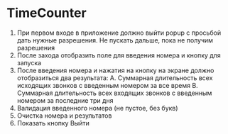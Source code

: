 # TimeCounter

1. При первом входе в приложение должно выйти popup с просьбой дать нужные разрешения. Не пускать дальше, пока не получим разрешения
2. После захода отобразить поле для введения номера и кнопку для запуска
3. После введения номера и нажатия на кнопку на экране должно отобразиться два результата: 
   A. Суммарная длительность всех исходящих звонков с введенным номером за все время
   B. Суммарная длительность всех входящих звонков с введенным номером за последние три дня
4. Валидация введенного номера (не пустое, без букв)
5. Очистка номера и результатов
6. Показать кнопку Выйти
